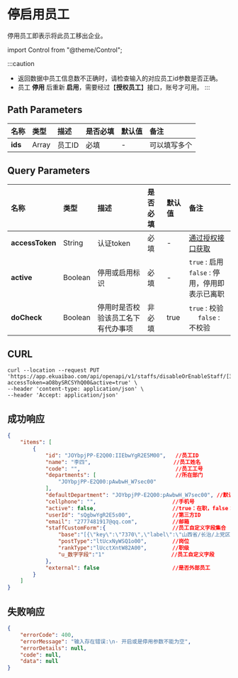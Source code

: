 # 停启用员工
停用员工即表示将此员工移出企业。

import Control from "@theme/Control";

<Control
method="PUT"
url="/api/openapi/v1/staffs/disableOrEnableStaff/[`ids`]"
/>

:::caution
- 返回数据中员工信息数不正确时，请检查输入的对应员工id参数是否正确。
- 员工 **停用** 后重新 **启用**，需要经过【**授权员工**】接口，账号才可用。
:::

## Path Parameters

| 名称 | 类型 | 描述 | 是否必填 | 默认值 | 备注 |
| :--- | :--- | :--- | :--- |:--- | :--- |
| **ids** | Array | 员工ID | 必填 | - | 可以填写多个 | 

## Query Parameters

| 名称 | 类型 | 描述 | 是否必填 | 默认值 | 备注 |
| :--- | :--- | :--- | :--- |:--- | :--- |
| **accessToken**   | String   | 认证token	                 | 必填  | - | [通过授权接口获取](/docs/open-api/getting-started/auth) |
| **active**        | Boolean  | 停用或启用标识                 | 必填  | - | `true` : 启用<br/>`false` : 停用，停用即表示已离职 | 
| **doCheck**       | Boolean  | 停用时是否校验该员工名下有代办事项 | 非必填 | true | `true` : 校验 &emsp; `false` : 不校验 |

## CURL
```shell
curl --location --request PUT 'https://app.ekuaibao.com/api/openapi/v1/staffs/disableOrEnableStaff/[3Qobu2l0cs6k00:Fu0bySHs1oqc00,3Qobu2l0cs6k00:1m4bySHs1orc00]?accessToken=aO8bySRCSYhQ00&active=true' \
--header 'content-type: application/json' \
--header 'Accept: application/json'
```

## 成功响应
```json
{
    "items": [
        {
            "id": "JOYbpjPP-E2Q00:IIEbwYgR2E5M00",   //员工ID
            "name": "李四",                          //员工姓名
            "code": "",                              //员工工号
            "departments": [                         //所在部门
                "JOYbpjPP-E2Q00:pAwbwH_W7sec00"
            ],
            "defaultDepartment": "JOYbpjPP-E2Q00:pAwbwH_W7sec00", //默认部门ID
            "cellphone": "",                        //手机号
            "active": false,                        //true：在职，false：已离职
            "userId": "sQgbwYgR2E5s00",             //第三方ID
            "email": "2777481917@qq.com",           //邮箱
            "staffCustomForm":{                     //员工自定义字段集合
                "base":"[{\"key\":\"7370\",\"label\":\"山西省/长治/上党区\"}]",//常驻地
                "postType":"ltUcxNyWSQ1o00",        //岗位
                "rankType":"lUcctXntW82A00",        //职级
                "u_数字字段":"1"                     //员工自定义字段
            },
            "external": false                       //是否外部员工
        }
    ]
}
```

## 失败响应
```json
{
    "errorCode": 400,
    "errorMessage": "输入存在错误:\n- 开启或是停用参数不能为空",
    "errorDetails": null,
    "code": null,
    "data": null
}
```
